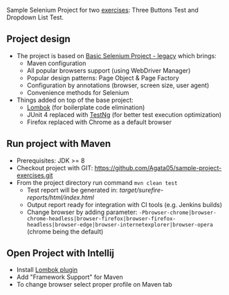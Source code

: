 Sample Selenium Project for two [exercises](https://antycaptcha.amberteam.pl/): Three Buttons Test and Dropdown List Test. 

## Project design
- The project is based on [Basic Selenium Project - legacy](https://github.com/christian-draeger/basic-selenium-project/tree/legacy) which brings:
    - Maven configuration
    - All popular browsers support (using WebDriver Manager)
    - Popular design patterns: Page Object & Page Factory
    - Configuration by annotations (browser, screen size, user agent)
    - Convenience methods for Selenium
- Things added on top of the base project:
    - [Lombok](https://projectlombok.org/) (for boilerplate code elimination)
    - JUnit 4 replaced with [TestNg](https://testng.org/doc/) (for better test execution optimization)
    - Firefox replaced with Chrome as a default browser

## Run project with Maven
- Prerequisites: JDK >= 8
- Checkout project with GIT: https://github.com/Agata05/sample-project-exercises.git
- From the project directory run command `mvn clean test`
    - Test report will be generated in: _target/surefire-reports/html/index.html_
    - Output report ready for integration with CI tools (e.g. Jenkins builds)
    - Change browser by adding parameter: 
    `-Pbrowser-chrome|browser-chrome-headless|browser-firefox|browser-firefox-headless|browser-edge|browser-internetexplorer|browser-opera`
    (chrome being the default)

## Open Project with Intellij
- Install [Lombok plugin](https://plugins.jetbrains.com/plugin/6317-lombok)
- Add "Framework Support" for Maven
- To change browser select proper profile on Maven tab